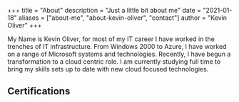 +++
title = "About"
description = "Just a little bit about me"
date = "2021-01-18"
aliases = ["about-me", "about-kevin-oliver", "contact"]
author = "Kevin Oliver"
+++


My Name is Kevin Oliver, for most of my IT career I have worked in the trenches of IT infrastructure. From Windows 2000 to Azure, I have worked on a range of Microsoft systems and technologies. Recently, I have begun a transformation to a cloud centric role. I am currently studying full time to bring my skills sets up to date with new cloud focused technologies.

## Certifications

<div data-iframe-width="150" data-iframe-height="270" data-share-badge-id="1642f01e-0d0a-41cb-a0d7-28f65ed11ead" data-share-badge-host="https://www.youracclaim.com"></div><script type="text/javascript" async src="//cdn.youracclaim.com/assets/utilities/embed.js"></script> 
